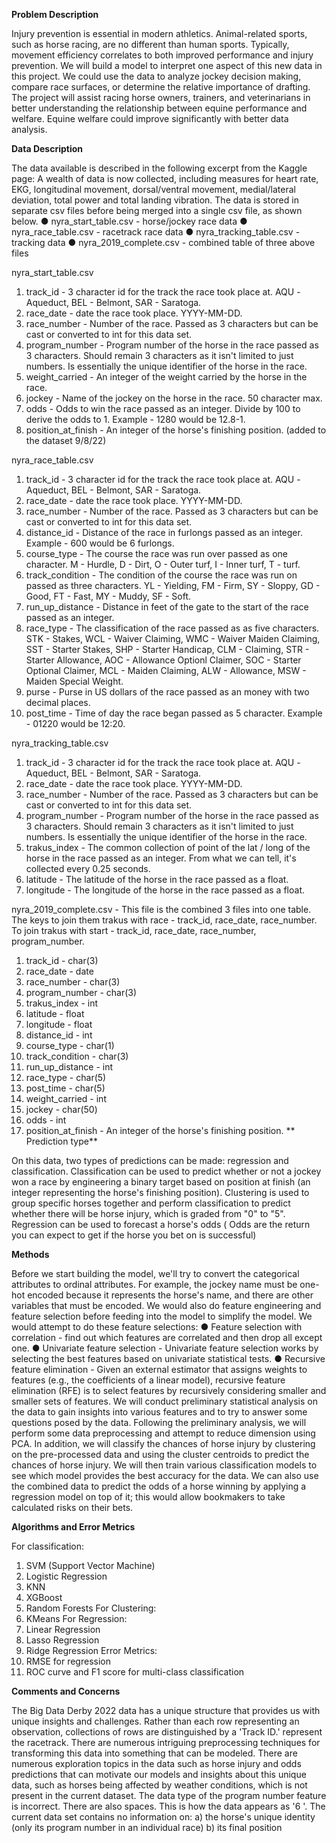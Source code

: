 **Problem Description**

Injury prevention is essential in modern athletics. Animal-related sports, such as horse racing, are no different
than human sports. Typically, movement efficiency correlates to both improved performance and injury
prevention. We will build a model to interpret one aspect of this new data in this project. We could use the data
to analyze jockey decision making, compare race surfaces, or determine the relative importance of drafting.
The project will assist racing horse owners, trainers, and veterinarians in better understanding the relationship
between equine performance and welfare. Equine welfare could improve significantly with better data analysis.

**Data Description**

The data available is described in the following excerpt from the Kaggle page:
A wealth of data is now collected, including measures for heart rate, EKG, longitudinal movement,
dorsal/ventral movement, medial/lateral deviation, total power and total landing vibration.
The data is stored in separate csv files before being merged into a single csv file, as shown below.
● nyra_start_table.csv - horse/jockey race data
● nyra_race_table.csv - racetrack race data
● nyra_tracking_table.csv - tracking data
● nyra_2019_complete.csv - combined table of three above files

nyra_start_table.csv

1. track_id - 3 character id for the track the race took place at. AQU -Aqueduct, BEL -
Belmont, SAR - Saratoga.
2. race_date - date the race took place. YYYY-MM-DD.
3. race_number - Number of the race. Passed as 3 characters but can be cast or converted to
int for this data set.
4. program_number - Program number of the horse in the race passed as 3 characters.
Should remain 3 characters as it isn't limited to just numbers. Is essentially the unique
identifier of the horse in the race.
5. weight_carried - An integer of the weight carried by the horse in the race.
6. jockey - Name of the jockey on the horse in the race. 50 character max.
7. odds - Odds to win the race passed as an integer. Divide by 100 to derive the odds to 1.
Example - 1280 would be 12.8-1.
8. position_at_finish - An integer of the horse's finishing position. (added to the dataset
9/8/22)

nyra_race_table.csv

1. track_id - 3 character id for the track the race took place at. AQU -Aqueduct, BEL -
Belmont, SAR - Saratoga.
2. race_date - date the race took place. YYYY-MM-DD.
3. race_number - Number of the race. Passed as 3 characters but can be cast or converted to
int for this data set.
4. distance_id - Distance of the race in furlongs passed as an integer. Example - 600 would
be 6 furlongs.
5. course_type - The course the race was run over passed as one character. M - Hurdle, D -
Dirt, O - Outer turf, I - Inner turf, T - turf.
6. track_condition - The condition of the course the race was run on passed as three
characters. YL - Yielding, FM - Firm, SY - Sloppy, GD - Good, FT - Fast, MY - Muddy,
SF - Soft.
7. run_up_distance - Distance in feet of the gate to the start of the race passed as an integer.
8. race_type - The classification of the race passed as as five characters. STK - Stakes,
WCL - Waiver Claiming, WMC - Waiver Maiden Claiming, SST - Starter Stakes, SHP -
Starter Handicap, CLM - Claiming, STR - Starter Allowance, AOC - Allowance Optionl
Claimer, SOC - Starter Optional Claimer, MCL - Maiden Claiming, ALW - Allowance,
MSW - Maiden Special Weight.
9. purse - Purse in US dollars of the race passed as an money with two decimal places.
10. post_time - Time of day the race began passed as 5 character. Example - 01220 would be
12:20.

nyra_tracking_table.csv

1. track_id - 3 character id for the track the race took place at. AQU -Aqueduct, BEL -
Belmont, SAR - Saratoga.
2. race_date - date the race took place. YYYY-MM-DD.
3. race_number - Number of the race. Passed as 3 characters but can be cast or converted to
int for this data set.
4. program_number - Program number of the horse in the race passed as 3 characters.
Should remain 3 characters as it isn't limited to just numbers. Is essentially the unique
identifier of the horse in the race.
5. trakus_index - The common collection of point of the lat / long of the horse in the race
passed as an integer. From what we can tell, it's collected every 0.25 seconds.
6. latitude - The latitude of the horse in the race passed as a float.
7. longitude - The longitude of the horse in the race passed as a float.

nyra_2019_complete.csv - This file is the combined 3 files into one table. The keys to join
them trakus with race - track_id, race_date, race_number. To join trakus with start - track_id,
race_date, race_number, program_number.

1. track_id - char(3)
2. race_date - date
3. race_number - char(3)
4. program_number - char(3)
5. trakus_index - int
6. latitude - float
7. longitude - float
8. distance_id - int
9. course_type - char(1)
10. track_condition - char(3)
11. run_up_distance - int
12. race_type - char(5)
13. post_time - char(5)
14. weight_carried - int
15. jockey - char(50)
16. odds - int
17. position_at_finish - An integer of the horse's finishing position.
**
Prediction type**

On this data, two types of predictions can be made: regression and classification.
Classification can be used to predict whether or not a jockey won a race by engineering a binary target
based on position at finish (an integer representing the horse's finishing position). Clustering is used to
group specific horses together and perform classification to predict whether there will be horse injury,
which is graded from "0" to "5".
Regression can be used to forecast a horse's odds ( Odds are the return you can expect to get if the horse
you bet on is successful)

**Methods**

Before we start building the model, we'll try to convert the categorical attributes to ordinal attributes. For
example, the jockey name must be one-hot encoded because it represents the horse's name, and there are
other variables that must be encoded.
We would also do feature engineering and feature selection before feeding into the model to simplify the
model. We would attempt to do these feature selections:
● Feature selection with correlation - find out which features are correlated and then drop all
except one.
● Univariate feature selection - Univariate feature selection works by selecting the best features
based on univariate statistical tests.
● Recursive feature elimination - Given an external estimator that assigns weights to features
(e.g., the coefficients of a linear model), recursive feature elimination (RFE) is to select features
by recursively considering smaller and smaller sets of features.
We will conduct preliminary statistical analysis on the data to gain insights into various features and to try
to answer some questions posed by the data. Following the preliminary analysis, we will perform some
data preprocessing and attempt to reduce dimension using PCA. In addition, we will classify the chances
of horse injury by clustering on the pre-processed data and using the cluster centroids to predict the
chances of horse injury.
We will then train various classification models to see which model provides the best accuracy for the
data.
We can also use the combined data to predict the odds of a horse winning by applying a regression model
on top of it; this would allow bookmakers to take calculated risks on their bets.

**Algorithms and Error Metrics**

For classification:
1. SVM (Support Vector Machine)
2. Logistic Regression
3. KNN
4. XGBoost
5. Random Forests
For Clustering:
1. KMeans
For Regression:
1. Linear Regression
2. Lasso Regression
3. Ridge Regression
Error Metrics:
1. RMSE for regression
2. ROC curve and F1 score for multi-class classification

**Comments and Concerns**

The Big Data Derby 2022 data has a unique structure that provides us with unique insights and
challenges. Rather than each row representing an observation, collections of rows are distinguished by a
'Track ID.' represent the racetrack. There are numerous intriguing preprocessing techniques for
transforming this data into something that can be modeled. There are numerous exploration topics in the
data such as horse injury and odds predictions that can motivate our models and insights about this unique
data, such as horses being affected by weather conditions, which is not present in the current dataset.
The data type of the program number feature is incorrect. There are also spaces. This is how the data appears
as '6 '.
The current data set contains no information on:
a) the horse's unique identity (only its program number in an individual race)
b) its final position
